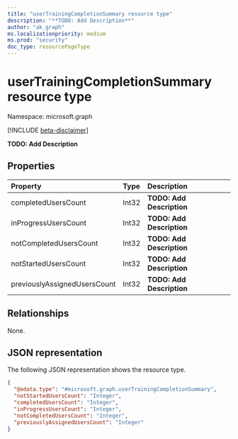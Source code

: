 ```yaml
---
title: "userTrainingCompletionSummary resource type"
description: "**TODO: Add Description**"
author: "ak_graph"
ms.localizationpriority: medium
ms.prod: "security"
doc_type: resourcePageType
---
```


# userTrainingCompletionSummary resource type

Namespace: microsoft.graph

[!INCLUDE [beta-disclaimer](../../includes/beta-disclaimer.md)]

**TODO: Add Description**

## Properties
|Property|Type|Description|
|:---|:---|:---|
|completedUsersCount|Int32|**TODO: Add Description**|
|inProgressUsersCount|Int32|**TODO: Add Description**|
|notCompletedUsersCount|Int32|**TODO: Add Description**|
|notStartedUsersCount|Int32|**TODO: Add Description**|
|previouslyAssignedUsersCount|Int32|**TODO: Add Description**|

## Relationships
None.

## JSON representation
The following JSON representation shows the resource type.
<!-- {
  "blockType": "resource",
  "@odata.type": "microsoft.graph.userTrainingCompletionSummary"
}
-->
``` json
{
  "@odata.type": "#microsoft.graph.userTrainingCompletionSummary",
  "notStartedUsersCount": "Integer",
  "completedUsersCount": "Integer",
  "inProgressUsersCount": "Integer",
  "notCompletedUsersCount": "Integer",
  "previouslyAssignedUsersCount": "Integer"
}
```

